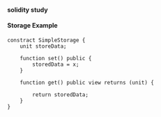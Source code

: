#### solidity study

#### Storage Example
```
constract SimpleStorage {
    unit storeData;

    function set() public {
        storedData = x;
    }

    function get() public view returns (unit) {

        return storedData;
    }
}
```